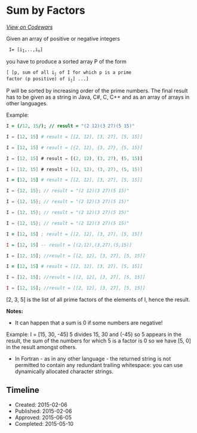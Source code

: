 # Sum by Factors
[*View on Codewars*](https://www.codewars.com/kata/sum-by-factors)

Given an array of positive or negative integers 

<code> I= [i<sub>1</sub>,..,i<sub>n</sub>]</code>

you have to produce a sorted array P of the form 

<code>[ [p, sum of all i<sub>j</sub> of I for which p is a prime factor (p positive) of i<sub>j</sub>] ...]</code>

P will be sorted by increasing order of the prime numbers.
The final result has to be given as a string in Java, C#, C, C++ and as an array of arrays in other languages.

Example:

```fortran
I = (/12, 15/); // result = "(2 12)(3 27)(5 15)"
```
```python
I = [12, 15] # result = [[2, 12], [3, 27], [5, 15]]
```
```elixir
I = [12, 15] # result = [{2, 12}, {3, 27}, {5, 15}]
```
```rust
I = [12, 15] # result = [(2, 12), (3, 27), (5, 15)]
```
```swift
I = [12, 15] # result = [(2, 12), (3, 27), (5, 15)]
```
```ruby
I = [12, 15] # result = [[2, 12], [3, 27], [5, 15]]
```
```java
I = {12, 15}; // result = "(2 12)(3 27)(5 15)"
```
```cpp
I = {12, 15}; // result = "(2 12)(3 27)(5 15)"
```
```c
I = {12, 15}; // result = "(2 12)(3 27)(5 15)"
```
```csharp
I = {12, 15}; // result = "(2 12)(3 27)(5 15)"
```
```clojure
I = [12, 15] ; result = [[2, 12], [3, 27], [5, 15]]
```
```haskell
I = [12, 15] -- result = [(2,12),(3,27),(5,15)]
```
```javascript
I = [12, 15]; //result = [[2, 12], [3, 27], [5, 15]]
```
```coffeescript
I = [12, 15] # result = [[2, 12], [3, 27], [5, 15]]
```
```typescript
I = [12, 15]; //result = [[2, 12], [3, 27], [5, 15]]
```
```php
I = [12, 15]; //result = [[2, 12], [3, 27], [5, 15]]
```

[2, 3, 5] is the list of all prime factors of the elements of I, hence the result.

**Notes:**
- It can happen that a sum is 0 if some numbers are negative!

Example: I = [15, 30, -45]
5 divides 15, 30 and (-45) so 5 appears in the result, the sum of the numbers for which 5 is a factor is 0 so we have [5, 0] in the result amongst others. 

- In Fortran - as in any other language - the returned string is not permitted to contain any redundant trailing whitespace: you can use dynamically allocated character strings.




## Timeline
- Created: 2015-02-06
- Published: 2015-02-06
- Approved: 2015-06-05
- Completed: 2015-05-10